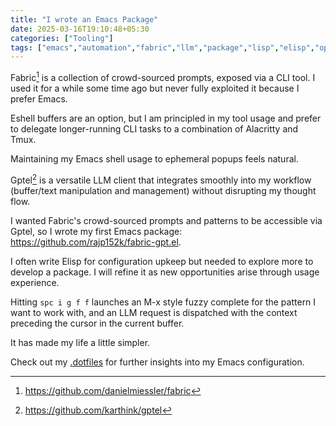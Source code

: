 ```yaml
---
title: "I wrote an Emacs Package"
date: 2025-03-16T19:10:48+05:30
categories: ["Tooling"]
tags: ["emacs","automation","fabric","llm","package","lisp","elisp","open-source","software","alacritty","tmux","eshell","tooling","cli","programming","microessays"]
---
```


Fabric[^1] is a collection of crowd-sourced prompts, exposed via a CLI tool. I used it for a while some time ago but never fully exploited it because I prefer Emacs.  

Eshell buffers are an option, but I am principled in my tool usage and prefer to delegate longer-running CLI tasks to a combination of Alacritty and Tmux.  

Maintaining my Emacs shell usage to ephemeral popups feels natural.  

Gptel[^2] is a versatile LLM client that integrates smoothly into my workflow (buffer/text manipulation and management) without disrupting my thought flow.  

I wanted Fabric's crowd-sourced prompts and patterns to be accessible via Gptel, so I wrote my first Emacs package: https://github.com/rajp152k/fabric-gpt.el.

I often write Elisp for configuration upkeep but needed to explore more to develop a package. I will refine it as new opportunities arise through usage experience.  

Hitting `spc i g f f` launches an M-x style fuzzy complete for the pattern I want to work with, and an LLM request is dispatched with the context preceding the cursor in the current buffer.  

It has made my life a little simpler.  

Check out my [.dotfiles](https://github.com/rajp152k/.dotfiles) for further insights into my Emacs configuration.

[^1]: https://github.com/danielmiessler/fabric
[^2]: https://github.com/karthink/gptel
